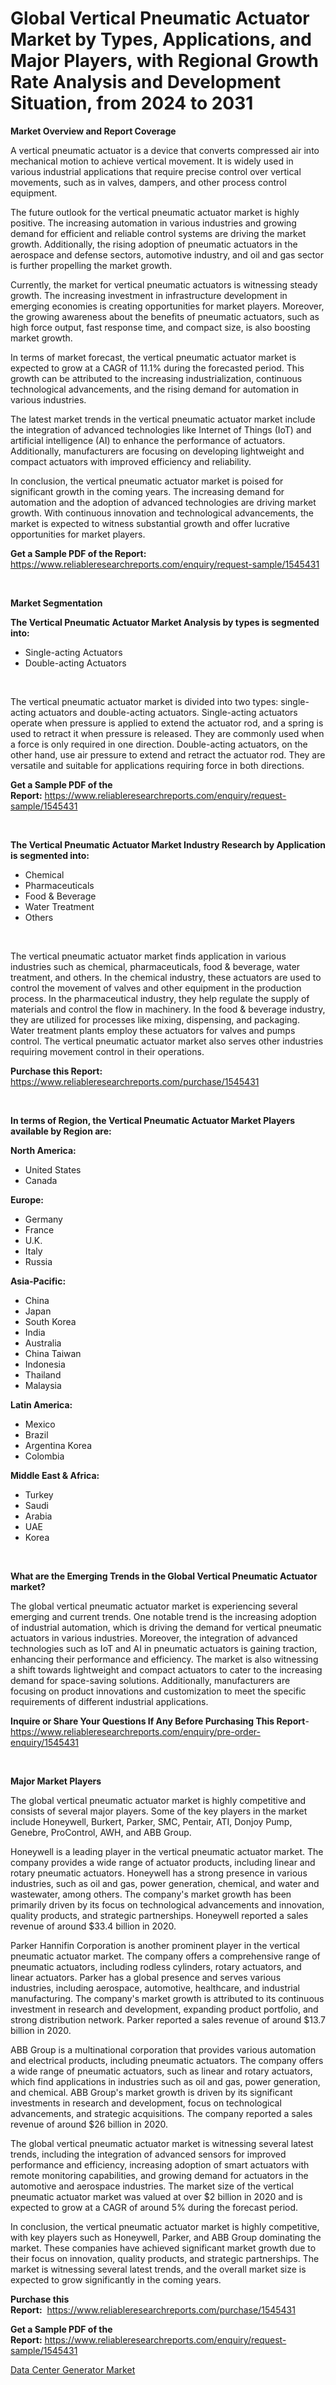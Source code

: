 <p><h1>Global Vertical Pneumatic Actuator Market by Types, Applications, and Major Players, with Regional Growth Rate Analysis and Development Situation, from 2024 to 2031</h1></p><p><strong>Market Overview and Report Coverage</strong></p>
<p><p>A vertical pneumatic actuator is a device that converts compressed air into mechanical motion to achieve vertical movement. It is widely used in various industrial applications that require precise control over vertical movements, such as in valves, dampers, and other process control equipment.</p><p>The future outlook for the vertical pneumatic actuator market is highly positive. The increasing automation in various industries and growing demand for efficient and reliable control systems are driving the market growth. Additionally, the rising adoption of pneumatic actuators in the aerospace and defense sectors, automotive industry, and oil and gas sector is further propelling the market growth.</p><p>Currently, the market for vertical pneumatic actuators is witnessing steady growth. The increasing investment in infrastructure development in emerging economies is creating opportunities for market players. Moreover, the growing awareness about the benefits of pneumatic actuators, such as high force output, fast response time, and compact size, is also boosting market growth.</p><p>In terms of market forecast, the vertical pneumatic actuator market is expected to grow at a CAGR of 11.1% during the forecasted period. This growth can be attributed to the increasing industrialization, continuous technological advancements, and the rising demand for automation in various industries.</p><p>The latest market trends in the vertical pneumatic actuator market include the integration of advanced technologies like Internet of Things (IoT) and artificial intelligence (AI) to enhance the performance of actuators. Additionally, manufacturers are focusing on developing lightweight and compact actuators with improved efficiency and reliability.</p><p>In conclusion, the vertical pneumatic actuator market is poised for significant growth in the coming years. The increasing demand for automation and the adoption of advanced technologies are driving market growth. With continuous innovation and technological advancements, the market is expected to witness substantial growth and offer lucrative opportunities for market players.</p></p>
<p><strong>Get a Sample PDF of the Report:</strong> <a href="https://www.reliableresearchreports.com/enquiry/request-sample/1545431">https://www.reliableresearchreports.com/enquiry/request-sample/1545431</a></p>
<p>&nbsp;</p>
<p><strong>Market Segmentation</strong></p>
<p><strong>The Vertical Pneumatic Actuator Market Analysis by types is segmented into:</strong></p>
<p><ul><li>Single-acting Actuators</li><li>Double-acting Actuators</li></ul></p>
<p>&nbsp;</p>
<p><p>The vertical pneumatic actuator market is divided into two types: single-acting actuators and double-acting actuators. Single-acting actuators operate when pressure is applied to extend the actuator rod, and a spring is used to retract it when pressure is released. They are commonly used when a force is only required in one direction. Double-acting actuators, on the other hand, use air pressure to extend and retract the actuator rod. They are versatile and suitable for applications requiring force in both directions.</p></p>
<p><strong>Get a Sample PDF of the Report:</strong>&nbsp;<a href="https://www.reliableresearchreports.com/enquiry/request-sample/1545431">https://www.reliableresearchreports.com/enquiry/request-sample/1545431</a></p>
<p>&nbsp;</p>
<p><strong>The Vertical Pneumatic Actuator Market Industry Research by Application is segmented into:</strong></p>
<p><ul><li>Chemical</li><li>Pharmaceuticals</li><li>Food & Beverage</li><li>Water Treatment</li><li>Others</li></ul></p>
<p>&nbsp;</p>
<p><p>The vertical pneumatic actuator market finds application in various industries such as chemical, pharmaceuticals, food & beverage, water treatment, and others. In the chemical industry, these actuators are used to control the movement of valves and other equipment in the production process. In the pharmaceutical industry, they help regulate the supply of materials and control the flow in machinery. In the food & beverage industry, they are utilized for processes like mixing, dispensing, and packaging. Water treatment plants employ these actuators for valves and pumps control. The vertical pneumatic actuator market also serves other industries requiring movement control in their operations.</p></p>
<p><strong>Purchase this Report:</strong>&nbsp; <a href="https://www.reliableresearchreports.com/purchase/1545431">https://www.reliableresearchreports.com/purchase/1545431</a></p>
<p>&nbsp;</p>
<p><strong>In terms of Region, the Vertical Pneumatic Actuator Market Players available by Region are:</strong></p>
<p>
    <p> <strong> North America: </strong>
        <ul>
            <li>United States</li>
            <li>Canada</li>
        </ul>
        </p> 
    <p> <strong> Europe: </strong>
        <ul>
            <li>Germany</li>
            <li>France</li>
            <li>U.K.</li>
            <li>Italy</li>
            <li>Russia</li>
        </ul>
        </p> 
    <p> <strong> Asia-Pacific: </strong>
        <ul>
            <li>China</li>
            <li>Japan</li>
            <li>South Korea</li>
            <li>India</li>
            <li>Australia</li>
            <li>China Taiwan</li>
            <li>Indonesia</li>
            <li>Thailand</li>
            <li>Malaysia</li>
        </ul>
        </p> 
    <p> <strong> Latin America: </strong>
        <ul>
            <li>Mexico</li>
            <li>Brazil</li>
            <li>Argentina Korea</li>
            <li>Colombia</li>
        </ul>
        </p> 
    <p> <strong> Middle East & Africa: </strong>
        <ul>
            <li>Turkey</li>
            <li>Saudi</li>
            <li>Arabia</li>
            <li>UAE</li>
            <li>Korea</li>
        </ul>
    </p>
    </p>
<p>&nbsp;</p>
<p><strong>What are the Emerging Trends in the Global Vertical Pneumatic Actuator market?</strong></p>
<p><p>The global vertical pneumatic actuator market is experiencing several emerging and current trends. One notable trend is the increasing adoption of industrial automation, which is driving the demand for vertical pneumatic actuators in various industries. Moreover, the integration of advanced technologies such as IoT and AI in pneumatic actuators is gaining traction, enhancing their performance and efficiency. The market is also witnessing a shift towards lightweight and compact actuators to cater to the increasing demand for space-saving solutions. Additionally, manufacturers are focusing on product innovations and customization to meet the specific requirements of different industrial applications.</p></p>
<p><strong>Inquire or Share Your Questions If Any Before Purchasing This Report</strong>- <a href="https://www.reliableresearchreports.com/enquiry/pre-order-enquiry/1545431">https://www.reliableresearchreports.com/enquiry/pre-order-enquiry/1545431</a></p>
<p>&nbsp;</p>
<p><strong>Major Market Players</strong></p>
<p><p>The global vertical pneumatic actuator market is highly competitive and consists of several major players. Some of the key players in the market include Honeywell, Burkert, Parker, SMC, Pentair, ATI, Donjoy Pump, Genebre, ProControl, AWH, and ABB Group. </p><p>Honeywell is a leading player in the vertical pneumatic actuator market. The company provides a wide range of actuator products, including linear and rotary pneumatic actuators. Honeywell has a strong presence in various industries, such as oil and gas, power generation, chemical, and water and wastewater, among others. The company's market growth has been primarily driven by its focus on technological advancements and innovation, quality products, and strategic partnerships. Honeywell reported a sales revenue of around $33.4 billion in 2020.</p><p>Parker Hannifin Corporation is another prominent player in the vertical pneumatic actuator market. The company offers a comprehensive range of pneumatic actuators, including rodless cylinders, rotary actuators, and linear actuators. Parker has a global presence and serves various industries, including aerospace, automotive, healthcare, and industrial manufacturing. The company's market growth is attributed to its continuous investment in research and development, expanding product portfolio, and strong distribution network. Parker reported a sales revenue of around $13.7 billion in 2020.</p><p>ABB Group is a multinational corporation that provides various automation and electrical products, including pneumatic actuators. The company offers a wide range of pneumatic actuators, such as linear and rotary actuators, which find applications in industries such as oil and gas, power generation, and chemical. ABB Group's market growth is driven by its significant investments in research and development, focus on technological advancements, and strategic acquisitions. The company reported a sales revenue of around $26 billion in 2020.</p><p>The global vertical pneumatic actuator market is witnessing several latest trends, including the integration of advanced sensors for improved performance and efficiency, increasing adoption of smart actuators with remote monitoring capabilities, and growing demand for actuators in the automotive and aerospace industries. The market size of the vertical pneumatic actuator market was valued at over $2 billion in 2020 and is expected to grow at a CAGR of around 5% during the forecast period.</p><p>In conclusion, the vertical pneumatic actuator market is highly competitive, with key players such as Honeywell, Parker, and ABB Group dominating the market. These companies have achieved significant market growth due to their focus on innovation, quality products, and strategic partnerships. The market is witnessing several latest trends, and the overall market size is expected to grow significantly in the coming years.</p></p>
<p><strong>Purchase this Report:</strong>&nbsp;&nbsp;<a href="https://www.reliableresearchreports.com/purchase/1545431">https://www.reliableresearchreports.com/purchase/1545431</a></p>
<p></p>
<p><strong>Get a Sample PDF of the Report:</strong>&nbsp;<a href="https://www.reliableresearchreports.com/enquiry/request-sample/1545431">https://www.reliableresearchreports.com/enquiry/request-sample/1545431</a></p>
<p><p><a href="https://github.com/johnbach50/Market-Research-Report-List-1/blob/main/data-center-generator-market.md">Data Center Generator Market</a></p></p>